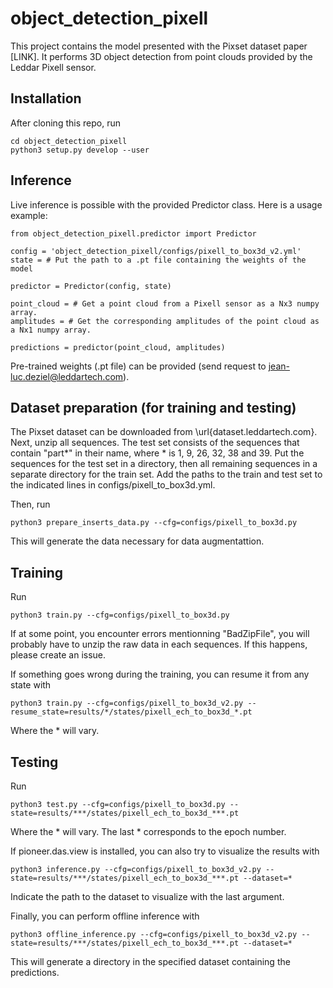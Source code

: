 # object_detection_pixell

This project contains the model presented with the Pixset dataset paper [LINK]. It performs 3D object detection from point clouds provided by the Leddar Pixell sensor. 

## Installation
After cloning this repo, run
```
cd object_detection_pixell
python3 setup.py develop --user
```

## Inference
Live inference is possible with the provided Predictor class. Here is a usage example:
```
from object_detection_pixell.predictor import Predictor

config = 'object_detection_pixell/configs/pixell_to_box3d_v2.yml'
state = # Put the path to a .pt file containing the weights of the model

predictor = Predictor(config, state)

point_cloud = # Get a point cloud from a Pixell sensor as a Nx3 numpy array.
amplitudes = # Get the corresponding amplitudes of the point cloud as a Nx1 numpy array.

predictions = predictor(point_cloud, amplitudes)
```

Pre-trained weights (.pt file) can be provided (send request to jean-luc.deziel@leddartech.com).

## Dataset preparation (for training and testing)

The Pixset dataset can be downloaded from \url{dataset.leddartech.com}. Next, unzip all sequences. The test set consists of the sequences that contain "part*" in their name, where * is 1, 9, 26, 32, 38 and 39. Put the sequences for the test set in a directory, then all remaining sequences in a separate directory for the train set. Add the paths to the train and test set to the indicated lines in configs/pixell_to_box3d.yml.

Then, run 
```
python3 prepare_inserts_data.py --cfg=configs/pixell_to_box3d.py
```
This will generate the data necessary for data augmentattion.

## Training

Run 
```
python3 train.py --cfg=configs/pixell_to_box3d.py
```
If at some point, you encounter errors mentionning "BadZipFile", you will probably have to unzip the raw data in each sequences. If this happens, please create an issue.

If something goes wrong during the training, you can resume it from any state with
```
python3 train.py --cfg=configs/pixell_to_box3d_v2.py --resume_state=results/*/states/pixell_ech_to_box3d_*.pt
```
Where the * will vary.

## Testing

Run 
```
python3 test.py --cfg=configs/pixell_to_box3d.py --state=results/***/states/pixell_ech_to_box3d_***.pt
```
Where the * will vary. The last * corresponds to the epoch number. 

If pioneer.das.view is installed, you can also try to visualize the results with
```
python3 inference.py --cfg=configs/pixell_to_box3d_v2.py --state=results/***/states/pixell_ech_to_box3d_***.pt --dataset=*
```
Indicate the path to the dataset to visualize with the last argument.

Finally, you can perform offline inference with 
```
python3 offline_inference.py --cfg=configs/pixell_to_box3d_v2.py --state=results/***/states/pixell_ech_to_box3d_***.pt --dataset=*
```
This will generate a directory in the specified dataset containing the predictions.